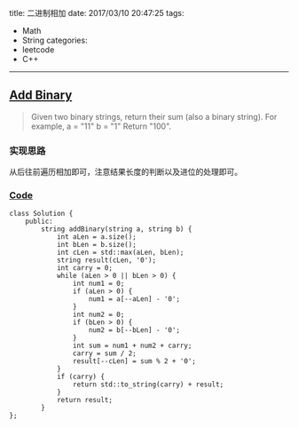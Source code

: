 title: 二进制相加
date: 2017/03/10 20:47:25
tags:
- Math
- String
categories:
- leetcode
- C++

---
## [Add Binary](https://leetcode.com/problems/add-binary/)
> Given two binary strings, return their sum (also a binary string).
> For example,
> a = "11"
> b = "1"
> Return "100".

### 实现思路
从后往前遍历相加即可，注意结果长度的判断以及进位的处理即可。

### [Code](https://github.com/Finalcheat/leetcode/blob/master/src/Add-Binary.cpp)
```
class Solution {
    public:
        string addBinary(string a, string b) {
            int aLen = a.size();
            int bLen = b.size();
            int cLen = std::max(aLen, bLen);
            string result(cLen, '0');
            int carry = 0;
            while (aLen > 0 || bLen > 0) {
                int num1 = 0;
                if (aLen > 0) {
                    num1 = a[--aLen] - '0';
                }
                int num2 = 0;
                if (bLen > 0) {
                    num2 = b[--bLen] - '0';
                }
                int sum = num1 + num2 + carry;
                carry = sum / 2;
                result[--cLen] = sum % 2 + '0';
            }
            if (carry) {
                return std::to_string(carry) + result;
            }
            return result;
        }
};
```
